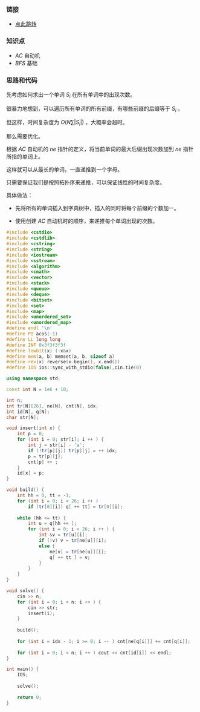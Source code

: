 ### 链接

- [点此跳转](https://vjudge.net/problem/LibreOJ-10060)



### 知识点

- $AC$ 自动机
- $BFS$ 基础



### 思路和代码

先考虑如何求出一个单词 $S_i$ 在所有单词中的出现次数。

很暴力地想到，可以遍历所有单词的所有前缀，有哪些前缀的后缀等于 $S_i$ 。

但这样，时间复杂度为 $O(N \sum|S_i|)$ ，大概率会超时。

那么需要优化。

根据 $AC$ 自动机的 $ne$ 指针的定义，将当前单词的最大后缀出现次数加到 $ne$ 指针所指的单词上。

这样就可以从最长的单词，一直递推到一个字母。

只需要保证我们是按照拓扑序来递推，可以保证线性的时间复杂度。

具体做法：

- 先将所有的单词插入到字典树中，插入的同时将每个前缀的个数加一。

- 使用创建 $AC$ 自动机时的顺序，来递推每个单词出现的次数。

```cpp
#include <cstdio>
#include <cstdlib>
#include <cstring>
#include <string>
#include <iostream>
#include <sstream>
#include <algorithm>
#include <cmath>
#include <vector>
#include <stack>
#include <queue>
#include <deque>
#include <bitset>
#include <set>
#include <map>
#include <unordered_set>
#include <unordered_map>
#define endl '\n'
#define PI acos(-1)
#define LL long long
#define INF 0x3f3f3f3f
#define lowbit(x) (-x&x)
#define mem(a, b) memset(a, b, sizeof a)
#define rev(x) reverse(x.begin(), x.end())
#define IOS ios::sync_with_stdio(false),cin.tie(0)

using namespace std;

const int N = 1e6 + 10;

int n;
int tr[N][26], ne[N], cnt[N], idx;
int id[N], q[N];
char str[N];

void insert(int x) {
	int p = 0;
	for (int i = 0; str[i]; i ++ ) {
		int j = str[i] - 'a';
		if (!tr[p][j]) tr[p][j] = ++ idx;
		p = tr[p][j];
		cnt[p] ++ ;
	}
	id[x] = p;
}

void build() {
	int hh = 0, tt = -1;
	for (int i = 0; i < 26; i ++ )
		if (tr[0][i]) q[ ++ tt] = tr[0][i];
		
	while (hh <= tt) {
		int u = q[hh ++ ];
		for (int i = 0; i < 26; i ++ ) {
			int &v = tr[u][i];
			if (!v) v = tr[ne[u]][i];
			else {
				ne[v] = tr[ne[u]][i];
				q[ ++ tt ] = v;
			}
		}
	}
}

void solve() {
	cin >> n;
	for (int i = 0; i < n; i ++ ) {
		cin >> str;
		insert(i);
	}
	
	build();
	
	for (int i = idx - 1; i >= 0; i -- ) cnt[ne[q[i]]] += cnt[q[i]];
	
	for (int i = 0; i < n; i ++ ) cout << cnt[id[i]] << endl;
}

int main() {
	IOS;
	
	solve();
	
	return 0;
}
```

